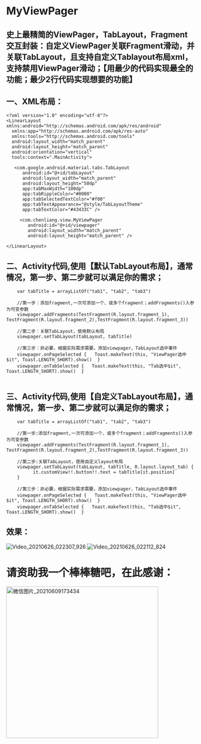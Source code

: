 # MyViewPager
## 史上最精简的ViewPager，TabLayout，Fragment交互封装：自定义ViewPager关联Fragment滑动，并关联TabLayout，且支持自定义Tablayout布局xml，支持禁用ViewPager滑动；【用最少的代码实现最全的功能；最少2行代码实现想要的功能】

## 一、XML布局：
```
<?xml version="1.0" encoding="utf-8"?>  
<LinearLayout xmlns:android="http://schemas.android.com/apk/res/android"  
  xmlns:app="http://schemas.android.com/apk/res-auto"  
  xmlns:tools="http://schemas.android.com/tools"  
  android:layout_width="match_parent"  
  android:layout_height="match_parent"  
  android:orientation="vertical"  
  tools:context=".MainActivity">  
  
   <com.google.android.material.tabs.TabLayout 
      android:id="@+id/tabLayout"  
      android:layout_width="match_parent"  
      android:layout_height="50dp"  
      app:tabMaxWidth="100dp"  
      app:tabRippleColor="#0000"  
      app:tabSelectedTextColor="#f00"  
      app:tabTextAppearance="@style/TabLayoutTheme"  
      app:tabTextColor="#43433C" />  

     <com.chenliang.view.MyViewPager  
        android:id="@+id/viewpager"  
        android:layout_width="match_parent"  
        android:layout_height="match_parent" />  
  
</LinearLayout>
```
  
## 二、Activity代码,使用【默认TabLayout布局】，通常情况，第一步、第二步就可以满足你的需求；

```
    var tabTitle = arrayListOf("tab1", "tab2", "tab3")  
    
    //第一步：添加fragment,一次可添加一个、或多个fragment；addFragments()入参为可变参数
    viewpager.addFragments(TestFragment(R.layout.fragment_1), TestFragment(R.layout.fragment_2),TestFragment(R.layout.fragment_3))  
    
    //第二步：关联TabLayout，使用默认布局
    viewpager.setTabLayout(tabLayout, tabTitle)  
     
    //第三步：非必要，根据实际需求需要，添加viewpager，TabLayout选中事件  
    viewpager.onPageSelected {   Toast.makeText(this, "ViewPager选中$it", Toast.LENGTH_SHORT).show()  }  
    viewpager.onTabSelected {   Toast.makeText(this, "Tab选中$it", Toast.LENGTH_SHORT).show()  }
    
```

## 三、Activity代码,使用【自定义TabLayout布局】，通常情况，第一步、第二步就可以满足你的需求；
```
    var tabTitle = arrayListOf("tab1", "tab2", "tab3")  
    
    //第一步:添加fragment,一次可添加一个、或多个fragment；addFragments()入参为可变参数
    viewpager.addFragments(TestFragment(R.layout.fragment_1), TestFragment(R.layout.fragment_2),TestFragment(R.layout.fragment_3))  
    
    //第二步:关联TabLayout，使用自定义layout布局
    viewpager.setTabLayout(tabLayout, tabTitle, R.layout.layout_tab) {  
          it.customView!!.button!!.text = tabTitle[it.position]  
    }  
    
    //第三步：非必要，根据实际需求需要，添加viewpager，TabLayout选中事件  
    viewpager.onPageSelected {   Toast.makeText(this, "ViewPager选中$it", Toast.LENGTH_SHORT).show()  }  
    viewpager.onTabSelected {   Toast.makeText(this, "Tab选中$it", Toast.LENGTH_SHORT).show()  }
```

## 效果：
![Video_20210626_022307_926](https://user-images.githubusercontent.com/4067327/123504615-1cfce280-d68d-11eb-8fa8-da1eb827b933.gif)
![Video_20210626_022112_824](https://user-images.githubusercontent.com/4067327/123504612-179f9800-d68d-11eb-83b3-c191023beec3.gif)


# 请资助我一个棒棒糖吧，在此感谢：

<img width="406" alt="微信图片_20210609173434" src="https://user-images.githubusercontent.com/4067327/121332592-989b2780-c94a-11eb-9543-a4e00db3b759.png">


 
